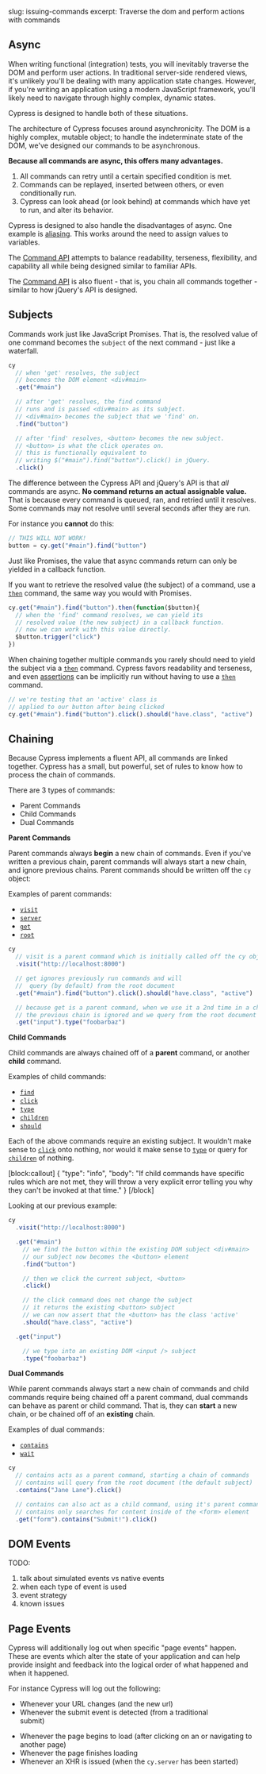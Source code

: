 slug: issuing-commands
excerpt: Traverse the dom and perform actions with commands

## Async

When writing functional (integration) tests, you will inevitably traverse the DOM and perform user actions. In traditional server-side rendered views, it's unlikely you'll be dealing with many application state changes. However, if you're writing an application using a modern JavaScript framework, you'll likely need to navigate through highly complex, dynamic states.

Cypress is designed to handle both of these situations.

The architecture of Cypress focuses around asynchronicity. The DOM is a highly complex, mutable object; to handle the indeterminate state of the DOM, we've designed our commands to be asynchronous.

**Because all commands are async, this offers many advantages.**

1. All commands can retry until a certain specified condition is met.
2. Commands can be replayed, inserted between others, or even conditionally run.
3. Cypress can look ahead (or look behind) at commands which have yet to run, and alter its behavior.

Cypress is designed to also handle the disadvantages of async. One example is [aliasing](http://on.cypress.io/guides/using-aliases). This works around the need to assign values to variables.

The [Command API](http://on.cypress.io/api) attempts to balance readability, terseness, flexibility, and capability all while being designed similar to familiar APIs.

The [Command API](http://on.cypress.io/api) is also fluent - that is, you chain all commands together - similar to how jQuery's API is designed.

## Subjects

Commands work just like JavaScript Promises. That is, the resolved value of one command becomes the `subject` of the next command - just like a waterfall.

```javascript
cy
  // when 'get' resolves, the subject
  // becomes the DOM element <div#main>
  .get("#main")

  // after 'get' resolves, the find command
  // runs and is passed <div#main> as its subject.
  // <div#main> becomes the subject that we 'find' on.
  .find("button")

  // after 'find' resolves, <button> becomes the new subject.
  // <button> is what the click operates on.
  // this is functionally equivalent to
  // writing $("#main").find("button").click() in jQuery.
  .click()
```

The difference between the Cypress API and jQuery's API is that *all* commands are async. **No command returns an actual assignable value.** That is because every command is queued, ran, and retried until it resolves. Some commands may not resolve until several seconds after they are run.

For instance you **cannot** do this:

```javascript
// THIS WILL NOT WORK!
button = cy.get("#main").find("button")
```

Just like Promises, the value that async commands return can only be yielded in a callback function.

If you want to retrieve the resolved value (the subject) of a command, use a [`then`](http://on.cypress.io/api/then) command, the same way you would with Promises.

```javascript
cy.get("#main").find("button").then(function($button){
  // when the 'find' command resolves, we can yield its
  // resolved value (the new subject) in a callback function.
  // now we can work with this value directly.
  $button.trigger("click")
})
```

When chaining together multiple commands you rarely should need to yield the subject via a [`then`](http://on.cypress.io/api/then) command. Cypress favors readability and terseness, and even [assertions](http://on.cypress.io/guides/making-assertions) can be implicitly run without having to use a [`then`](http://on.cypress.io/api/then) command.

```javascript
// we're testing that an 'active' class is
// applied to our button after being clicked
cy.get("#main").find("button").click().should("have.class", "active")
```

## Chaining

Because Cypress implements a fluent API, all commands are linked together.  Cypress has a small, but powerful, set of rules to know how to process the chain of commands.

There are 3 types of commands:

- Parent Commands
- Child Commands
- Dual Commands

**Parent Commands**

Parent commands always **begin** a new chain of commands. Even if you've written a previous chain, parent commands will always start a new chain, and ignore previous chains. Parent commands should be written off the `cy` object:

Examples of parent commands:
 - [`visit`](http://on.cypress.io/api/visit)
 - [`server`](http://on.cypress.io/api/server)
 - [`get`](http://on.cypress.io/api/get)
 - [`root`](http://on.cypress.io/api/root)

```javascript
cy
  // visit is a parent command which is initially called off the cy object
  .visit("http://localhost:8000")

  // get ignores previously run commands and will
  //  query (by default) from the root document
  .get("#main").find("button").click().should("have.class", "active")

  // because get is a parent command, when we use it a 2nd time in a chain
  // the previous chain is ignored and we query from the root document
  .get("input").type("foobarbaz")
```

**Child Commands**

Child commands are always chained off of a **parent** command, or another **child** command.

Examples of child commands:
- [`find`](http://on.cypress.io/api/find)
- [`click`](http://on.cypress.io/api/click)
- [`type`](http://on.cypress.io/api/type)
- [`children`](http://on.cypress.io/api/children)
- [`should`](http://on.cypress.io/api/should)

Each of the above commands require an existing subject. It wouldn't make sense to [`click`](http://on.cypress.io/api/click) onto nothing, nor would it make sense to [`type`](http://on.cypress.io/api/type) or query for [`children`](http://on.cypress.io/api/children) of nothing.


[block:callout]
{
  "type": "info",
  "body": "If child commands have specific rules which are not met, they will throw a very explicit error telling you why they can't be invoked at that time."
}
[/block]

Looking at our previous example:

```javascript
cy
  .visit("http://localhost:8000")

  .get("#main")
    // we find the button within the existing DOM subject <div#main>
    // our subject now becomes the <button> element
    .find("button")

    // then we click the current subject, <button>
    .click()

    // the click command does not change the subject
    // it returns the existing <button> subject
    // we can now assert that the <button> has the class 'active'
    .should("have.class", "active")

  .get("input")

    // we type into an existing DOM <input /> subject
    .type("foobarbaz")
```

**Dual Commands**

While parent commands always start a new chain of commands and child commands require being chained off a parent command, dual commands can behave as parent or child command. That is, they can **start** a new chain, or be chained off of an **existing** chain.

Examples of dual commands:
- [`contains`](http://on.cypress.io/api/contains)
- [`wait`](http://on.cypress.io/api/wait)

```javascript
cy
  // contains acts as a parent command, starting a chain of commands
  // contains will query from the root document (the default subject)
  .contains("Jane Lane").click()

  // contains can also act as a child command, using it's parent command's subject, <form>
  // contains only searches for content inside of the <form> element
  .get("form").contains("Submit!").click()

```

## DOM Events

TODO:

1. talk about simulated events vs native events
2. when each type of event is used
3. event strategy
4. known issues

## Page Events

Cypress will additionally log out when specific "page events" happen. These are events which alter the state of your application and can help provide insight and feedback into the logical order of what happened and when it happened.

For instance Cypress will log out the following:

* Whenever your URL changes (and the new url)
* Whenever the submit event is detected (from a traditional <form> submit)
* Whenever the page begins to load (after clicking on an <a> or navigating to another page)
* Whenever the page finishes loading
* Whenever an XHR is issued (when the `cy.server` has been started)
